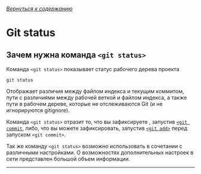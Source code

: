 [*Вернуться к содержанию*](/readme.md)
# Git status

## Зачем нужна команда `<git status>`

Команда `<git status>` показывает статус рабочего дерева проекта

~~~bash=
git status
~~~

Отображает различия между файлом индекса и текущим коммитом, пути с различиями между рабочей веткой и файлом индекса, а также пути в рабочем дереве, которые не отслеживаются Git (и не игнорируются gitignore). 

Команда `<git status>` отразит то, что вы зафиксируете , запустив [`<git commit`](/commands/git_commit.md), либо, что вы можете зафиксировать, запустив [`<git add>`](/commands/git_add.md) перед запуском `<git commit>`.

Так же команду `<git status>` возможно использовать в сочетании с различными настройками. О возможностях дополнительных настроек в сети представлен большой объем информации.

---